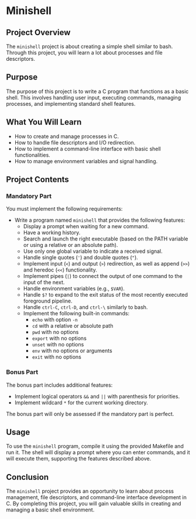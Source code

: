 <h1>Minishell</h1>

<h2>Project Overview</h2>
<p>The <code>minishell</code> project is about creating a simple shell similar to bash. Through this project, you will learn a lot about processes and file descriptors.</p>

<h2>Purpose</h2>
<p>The purpose of this project is to write a C program that functions as a basic shell. This involves handling user input, executing commands, managing processes, and implementing standard shell features.</p>

<h2>What You Will Learn</h2>
<ul>
    <li>How to create and manage processes in C.</li>
    <li>How to handle file descriptors and I/O redirection.</li>
    <li>How to implement a command-line interface with basic shell functionalities.</li>
    <li>How to manage environment variables and signal handling.</li>
</ul>

<h2>Project Contents</h2>

<h3>Mandatory Part</h3>
<p>You must implement the following requirements:</p>
<ul>
    <li>Write a program named <code>minishell</code> that provides the following features:
        <ul>
            <li>Display a prompt when waiting for a new command.</li>
            <li>Have a working history.</li>
            <li>Search and launch the right executable (based on the PATH variable or using a relative or an absolute path).</li>
            <li>Use only one global variable to indicate a received signal.</li>
            <li>Handle single quotes (<code>'</code>) and double quotes (<code>"</code>).</li>
            <li>Implement input (<code><</code>) and output (<code>></code>) redirection, as well as append (<code>>></code>) and heredoc (<code><<</code>) functionality.</li>
            <li>Implement pipes (<code>|</code>) to connect the output of one command to the input of the next.</li>
            <li>Handle environment variables (e.g., <code>$VAR</code>).</li>
            <li>Handle <code>$?</code> to expand to the exit status of the most recently executed foreground pipeline.</li>
            <li>Handle <code>ctrl-C</code>, <code>ctrl-D</code>, and <code>ctrl-\</code> similarly to bash.</li>
            <li>Implement the following built-in commands:
                <ul>
                    <li><code>echo</code> with option <code>-n</code></li>
                    <li><code>cd</code> with a relative or absolute path</li>
                    <li><code>pwd</code> with no options</li>
                    <li><code>export</code> with no options</li>
                    <li><code>unset</code> with no options</li>
                    <li><code>env</code> with no options or arguments</li>
                    <li><code>exit</code> with no options</li>
                </ul>
            </li>
        </ul>
    </li>
</ul>

<h3>Bonus Part</h3>
<p>The bonus part includes additional features:</p>
<ul>
    <li>Implement logical operators <code>&&</code> and <code>||</code> with parenthesis for priorities.</li>
    <li>Implement wildcard <code>*</code> for the current working directory.</li>
</ul>
<p>The bonus part will only be assessed if the mandatory part is perfect.</p>

<h2>Usage</h2>
<p>To use the <code>minishell</code> program, compile it using the provided Makefile and run it. The shell will display a prompt where you can enter commands, and it will execute them, supporting the features described above.</p>

<h2>Conclusion</h2>
<p>The <code>minishell</code> project provides an opportunity to learn about process management, file descriptors, and command-line interface development in C. By completing this project, you will gain valuable skills in creating and managing a basic shell environment.</p>
